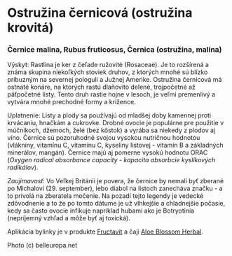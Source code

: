 Ostružina černicová (ostružina krovitá)
=======================================

### Černice malina, Rubus fruticosus, Černica (ostružina, malina)

Výskyt: Rastlina je ker z čeľade ružovité (Rosaceae). Je to rozšírená a známa
skupina niekoľkých stoviek druhov, z ktorých mnohé sú blízko príbuzným na
severnej pologuli a Južnej Amerike. Ostružina černicová má ostnaté konáre, na
ktorých rastú dlaňovito delené, trojpočetné až päťpočetné listy. Tento druh
rastie hojne v lesoch, je veľmi premenlivý a vytvára mnohé prechodné formy a
krížence.

Uplatnenie: Listy a plody sa používajú od mladšej doby kamennej proti krvácaniu,
hnačkám a cukrovke. Drobné ovocie je populárne pre použitie v múčnikoch,
džemoch, želé (bez kôstok) a vyrába sa niekedy z plodov aj víno. Černice sú
pozoruhodné svojou vysokou nutričnou hodnotou (vlákniny, vitamínu C, vitamínu C,
kyseliny listovej - vitamín B a základných minerálov, mangán). Černice majú aj
pomerne vysokú hodnotu ORAC (*Oxygen radical absorbance capacity - kapacita
absorbcie kyslíkových radikálov*).

*Zaujímavosť*: Vo Veľkej Británii je povera, že černice by nemali byť zberané po
Michalovi (29. september), lebo diabol na listoch zanecháva značku - a to
privolá na zberatela močenie. Na pozadí tejto legendy je vedecké zdôvodnenie a
to že po tomto dátume je už vlhkejšie a chladnejšie počasie, kedy sa často
ovocie infikuje napríklad hubami ako je Botryotinia (nepríjemný vzhľad a môže
byť aj toxická).

Aplikácia bylinky je v produkte [Fructavit](/sip/p/fructavit/) a
čaji [Aloe Blossom Herbal](/sip/p/aloe-blossom-herbal-tea/).

Photo (c) belleuropa.net

